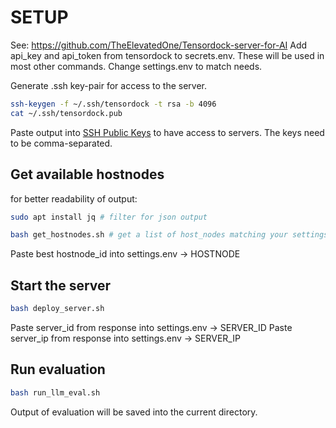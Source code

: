 # SETUP

See: https://github.com/TheElevatedOne/Tensordock-server-for-AI
Add api_key and api_token from tensordock to secrets.env. These will be used in most other commands.
Change settings.env to match needs.

Generate .ssh key-pair for access to the server.

```bash
ssh-keygen -f ~/.ssh/tensordock -t rsa -b 4096
cat ~/.ssh/tensordock.pub
```

Paste output into [SSH Public Keys](https://dashboard.tensordock.com/api) to have access to servers. The keys need to be comma-separated.

## Get available hostnodes

for better readability of output:

```bash
sudo apt install jq # filter for json output
```

```bash
bash get_hostnodes.sh # get a list of host_nodes matching your settings
```

Paste best hostnode_id into settings.env -> HOSTNODE

## Start the server

```bash
bash deploy_server.sh
```

Paste server_id from response into settings.env -> SERVER_ID
Paste server_ip from response into settings.env -> SERVER_IP

## Run evaluation

```bash
bash run_llm_eval.sh
```

Output of evaluation will be saved into the current directory.
